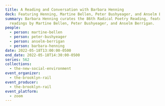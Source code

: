 ```yaml
---
title: A Reading and Conversation with Barbara Henning
deck: Featuring Henning, Martine Bellen, Peter Bushyeager, and Anselm Berrigan
summary: Barbara Henning curates the 86th Radical Poetry Reading, featuring
  readings by Martine Bellen, Peter Bushyeager, and Anselm Berrigan.
people:
  - person: martine-bellen
  - person: peter-bushyeager
  - person: anselm-berrigan
  - person: barbara-henning
date: 2022-05-18T13:00:00-0500
end_date: 2022-05-18T14:30:00-0500
series: 562
collections:
  - the-new-social-environment
event_organizer:
  - the-brooklyn-rail
event_producer:
  - the-brooklyn-rail
event_platform:
  - zoom
---
```

